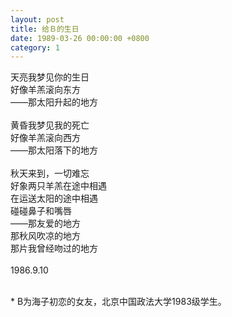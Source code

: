 ```yaml
---
layout: post
title: 给Ｂ的生日
date: 1989-03-26 00:00:00 +0800
category: 1
---
```


天亮我梦见你的生日<br>
好像羊羔滚向东方<br>
——那太阳升起的地方<br>
<br>
黄昏我梦见我的死亡<br>
好像羊羔滚向西方<br>
——那太阳落下的地方<br>
<br>
秋天来到，一切难忘<br>
好象两只羊羔在途中相遇<br>
在运送太阳的途中相遇<br>
碰碰鼻子和嘴唇<br>
——那友爱的地方<br>
那秋风吹凉的地方<br>
那片我曾经吻过的地方<br>
<br>
1986.9.10<br>
<br>
<p class="zhushi">
* B为海子初恋的女友，北京中国政法大学1983级学生。
</p>